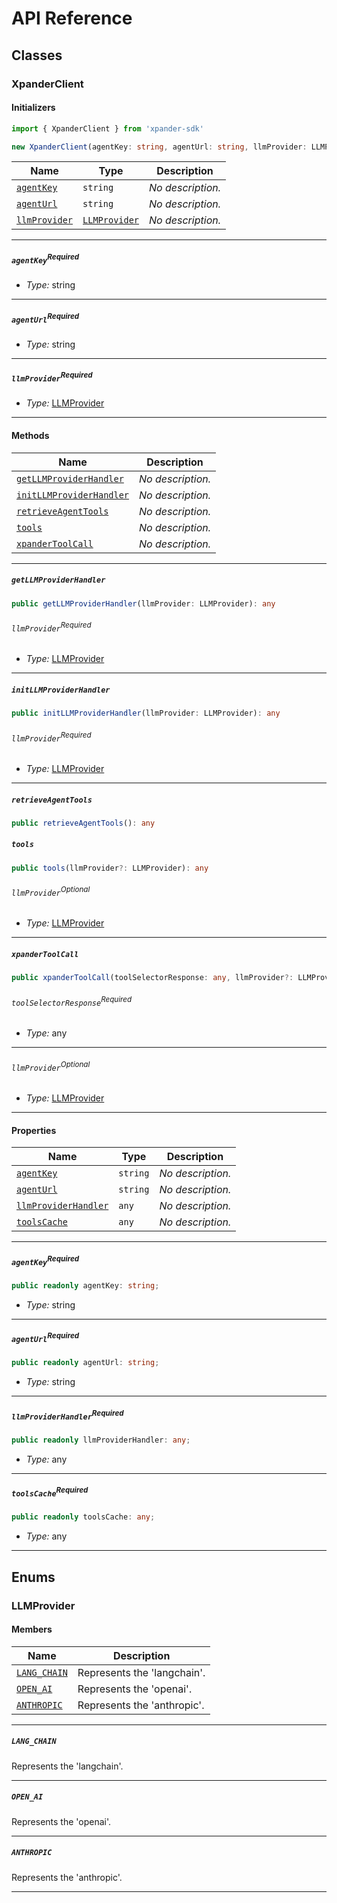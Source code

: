 # API Reference <a name="API Reference" id="api-reference"></a>



## Classes <a name="Classes" id="Classes"></a>

### XpanderClient <a name="XpanderClient" id="xpander-sdk.XpanderClient"></a>

#### Initializers <a name="Initializers" id="xpander-sdk.XpanderClient.Initializer"></a>

```typescript
import { XpanderClient } from 'xpander-sdk'

new XpanderClient(agentKey: string, agentUrl: string, llmProvider: LLMProvider)
```

| **Name** | **Type** | **Description** |
| --- | --- | --- |
| <code><a href="#xpander-sdk.XpanderClient.Initializer.parameter.agentKey">agentKey</a></code> | <code>string</code> | *No description.* |
| <code><a href="#xpander-sdk.XpanderClient.Initializer.parameter.agentUrl">agentUrl</a></code> | <code>string</code> | *No description.* |
| <code><a href="#xpander-sdk.XpanderClient.Initializer.parameter.llmProvider">llmProvider</a></code> | <code><a href="#xpander-sdk.LLMProvider">LLMProvider</a></code> | *No description.* |

---

##### `agentKey`<sup>Required</sup> <a name="agentKey" id="xpander-sdk.XpanderClient.Initializer.parameter.agentKey"></a>

- *Type:* string

---

##### `agentUrl`<sup>Required</sup> <a name="agentUrl" id="xpander-sdk.XpanderClient.Initializer.parameter.agentUrl"></a>

- *Type:* string

---

##### `llmProvider`<sup>Required</sup> <a name="llmProvider" id="xpander-sdk.XpanderClient.Initializer.parameter.llmProvider"></a>

- *Type:* <a href="#xpander-sdk.LLMProvider">LLMProvider</a>

---

#### Methods <a name="Methods" id="Methods"></a>

| **Name** | **Description** |
| --- | --- |
| <code><a href="#xpander-sdk.XpanderClient.getLLMProviderHandler">getLLMProviderHandler</a></code> | *No description.* |
| <code><a href="#xpander-sdk.XpanderClient.initLLMProviderHandler">initLLMProviderHandler</a></code> | *No description.* |
| <code><a href="#xpander-sdk.XpanderClient.retrieveAgentTools">retrieveAgentTools</a></code> | *No description.* |
| <code><a href="#xpander-sdk.XpanderClient.tools">tools</a></code> | *No description.* |
| <code><a href="#xpander-sdk.XpanderClient.xpanderToolCall">xpanderToolCall</a></code> | *No description.* |

---

##### `getLLMProviderHandler` <a name="getLLMProviderHandler" id="xpander-sdk.XpanderClient.getLLMProviderHandler"></a>

```typescript
public getLLMProviderHandler(llmProvider: LLMProvider): any
```

###### `llmProvider`<sup>Required</sup> <a name="llmProvider" id="xpander-sdk.XpanderClient.getLLMProviderHandler.parameter.llmProvider"></a>

- *Type:* <a href="#xpander-sdk.LLMProvider">LLMProvider</a>

---

##### `initLLMProviderHandler` <a name="initLLMProviderHandler" id="xpander-sdk.XpanderClient.initLLMProviderHandler"></a>

```typescript
public initLLMProviderHandler(llmProvider: LLMProvider): any
```

###### `llmProvider`<sup>Required</sup> <a name="llmProvider" id="xpander-sdk.XpanderClient.initLLMProviderHandler.parameter.llmProvider"></a>

- *Type:* <a href="#xpander-sdk.LLMProvider">LLMProvider</a>

---

##### `retrieveAgentTools` <a name="retrieveAgentTools" id="xpander-sdk.XpanderClient.retrieveAgentTools"></a>

```typescript
public retrieveAgentTools(): any
```

##### `tools` <a name="tools" id="xpander-sdk.XpanderClient.tools"></a>

```typescript
public tools(llmProvider?: LLMProvider): any
```

###### `llmProvider`<sup>Optional</sup> <a name="llmProvider" id="xpander-sdk.XpanderClient.tools.parameter.llmProvider"></a>

- *Type:* <a href="#xpander-sdk.LLMProvider">LLMProvider</a>

---

##### `xpanderToolCall` <a name="xpanderToolCall" id="xpander-sdk.XpanderClient.xpanderToolCall"></a>

```typescript
public xpanderToolCall(toolSelectorResponse: any, llmProvider?: LLMProvider): any
```

###### `toolSelectorResponse`<sup>Required</sup> <a name="toolSelectorResponse" id="xpander-sdk.XpanderClient.xpanderToolCall.parameter.toolSelectorResponse"></a>

- *Type:* any

---

###### `llmProvider`<sup>Optional</sup> <a name="llmProvider" id="xpander-sdk.XpanderClient.xpanderToolCall.parameter.llmProvider"></a>

- *Type:* <a href="#xpander-sdk.LLMProvider">LLMProvider</a>

---


#### Properties <a name="Properties" id="Properties"></a>

| **Name** | **Type** | **Description** |
| --- | --- | --- |
| <code><a href="#xpander-sdk.XpanderClient.property.agentKey">agentKey</a></code> | <code>string</code> | *No description.* |
| <code><a href="#xpander-sdk.XpanderClient.property.agentUrl">agentUrl</a></code> | <code>string</code> | *No description.* |
| <code><a href="#xpander-sdk.XpanderClient.property.llmProviderHandler">llmProviderHandler</a></code> | <code>any</code> | *No description.* |
| <code><a href="#xpander-sdk.XpanderClient.property.toolsCache">toolsCache</a></code> | <code>any</code> | *No description.* |

---

##### `agentKey`<sup>Required</sup> <a name="agentKey" id="xpander-sdk.XpanderClient.property.agentKey"></a>

```typescript
public readonly agentKey: string;
```

- *Type:* string

---

##### `agentUrl`<sup>Required</sup> <a name="agentUrl" id="xpander-sdk.XpanderClient.property.agentUrl"></a>

```typescript
public readonly agentUrl: string;
```

- *Type:* string

---

##### `llmProviderHandler`<sup>Required</sup> <a name="llmProviderHandler" id="xpander-sdk.XpanderClient.property.llmProviderHandler"></a>

```typescript
public readonly llmProviderHandler: any;
```

- *Type:* any

---

##### `toolsCache`<sup>Required</sup> <a name="toolsCache" id="xpander-sdk.XpanderClient.property.toolsCache"></a>

```typescript
public readonly toolsCache: any;
```

- *Type:* any

---



## Enums <a name="Enums" id="Enums"></a>

### LLMProvider <a name="LLMProvider" id="xpander-sdk.LLMProvider"></a>

#### Members <a name="Members" id="Members"></a>

| **Name** | **Description** |
| --- | --- |
| <code><a href="#xpander-sdk.LLMProvider.LANG_CHAIN">LANG_CHAIN</a></code> | Represents the 'langchain'. |
| <code><a href="#xpander-sdk.LLMProvider.OPEN_AI">OPEN_AI</a></code> | Represents the 'openai'. |
| <code><a href="#xpander-sdk.LLMProvider.ANTHROPIC">ANTHROPIC</a></code> | Represents the 'anthropic'. |

---

##### `LANG_CHAIN` <a name="LANG_CHAIN" id="xpander-sdk.LLMProvider.LANG_CHAIN"></a>

Represents the 'langchain'.

---


##### `OPEN_AI` <a name="OPEN_AI" id="xpander-sdk.LLMProvider.OPEN_AI"></a>

Represents the 'openai'.

---


##### `ANTHROPIC` <a name="ANTHROPIC" id="xpander-sdk.LLMProvider.ANTHROPIC"></a>

Represents the 'anthropic'.

---

